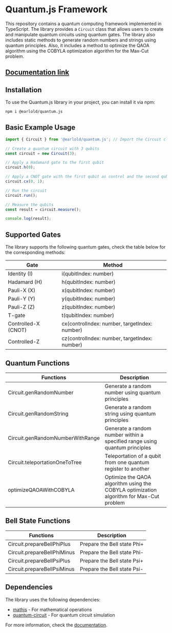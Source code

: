 # Quantum.js Framework

This repository contains a quantum computing framework implemented in TypeScript. The library provides a `Circuit` class that allows users to create and manipulate quantum circuits using quantum gates. The library also includes static methods to generate random numbers and strings using quantum principles. Also, it includes a method to optimize the QAOA algorithm using the COBYLA optimization algorithm for the Max-Cut problem.

## [Documentation link](https://docs-quantum-js.iot-sdn.space/)

## Installation

To use the Quantum.js library in your project, you can install it via npm:

```bash
npm i @earlold/quantum.js
```

## Basic Example Usage

```typescript
import { Circuit } from '@earlold/quantum.js'; // Import the Circuit class from the library

// Create a quantum circuit with 3 qubits
const circuit = new Circuit(3);

// Apply a Hadamard gate to the first qubit
circuit.h(0);

// Apply a CNOT gate with the first qubit as control and the second qubit as target
circuit.cx(0, 1);

// Run the circuit
circuit.run();

// Measure the qubits
const result = circuit.measure();

console.log(result);
```

## Supported Gates

The library supports the following quantum gates, check the table below for the corresponding methods:

| Gate                | Method                                        |
| ------------------- | --------------------------------------------- |
| Identity (I)        | i(qubitIndex: number)                         |
| Hadamard (H)        | h(qubitIndex: number)                         |
| Pauli-X (X)         | x(qubitIndex: number)                         |
| Pauli-Y (Y)         | y(qubitIndex: number)                         |
| Pauli-Z (Z)         | z(qubitIndex: number)                         |
| T-gate              | t(qubitIndex: number)                         |
| Controlled-X (CNOT) | cx(controlIndex: number, targetIndex: number) |
| Controlled-Z        | cz(controlIndex: number, targetIndex: number) |

## Quantum Functions

| Functions                        | Description                                                                             |
| -------------------------------- | --------------------------------------------------------------------------------------- |
| Circuit.genRandomNumber          | Generate a random number using quantum principles                                       |
| Circuit.genRandomString          | Generate a random string using quantum principles                                       |
| Circuit.genRandomNumberWithRange | Generate a random number within a specified range using quantum principles              |
| Circuit.teleportationOneToTree   | Teleportation of a qubit from one quantum register to another                           |
| optimizeQAOAWithCOBYLA           | Optimize the QAOA algorithm using the COBYLA optimization algorithm for Max-Cut problem |

## Bell State Functions

| Functions                   | Description                 |
| --------------------------- | --------------------------- |
| Circuit.prepareBellPhiPlus  | Prepare the Bell state Phi+ |
| Circuit.prepareBellPhiMinus | Prepare the Bell state Phi- |
| Circuit.prepareBellPsiPlus  | Prepare the Bell state Psi+ |
| Circuit.prepareBellPsiMinus | Prepare the Bell state Psi- |

## Dependencies

The library uses the following dependencies:

- [mathjs](https://www.npmjs.com/package/mathjs) - For mathematical operations
- [quantum-circuit](https://www.npmjs.com/package/quantum-circuit) - For quantum circuit simulation

For more information, check the [documentation](https://docs-quantum-js.iot-sdn.space/).
